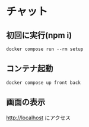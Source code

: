 # チャット

## 初回に実行(npm i)

`docker compose run --rm setup`

## コンテナ起動

`docker compose up front back`

## 画面の表示

<http://localhost> にアクセス
